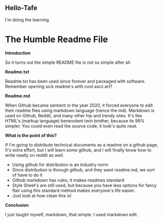 ## Hello-Tafe
I'm doing the learning

# The Humble Readme File
**Introduction**

So it turns out the simple README file is not so simple after all.

**Readme.txt**

Readme.txt has been used since forever and packaged with software. Remember opening sick readme's with cool ascii art?

**Readme.md**

When Github became sentient in the year 2020, it forced everyone to edit their readme files using markdown language (hence the md). Markdown is used on Github, Reddit, and many other hip and trendy sites. It's like HTML's (markup language) benevolent twin brother, because its 99% simpler. You could even read the source code, it look's quite neat.

**What is the point of this?**

If I'm going to distribute technical documents as a readme on a github page, It's extra effort, but I will learn some github, and I will finally know how to write neatly on reddit as well.

* Using github for distribution is an industry norm
* Since distribution is through github, and they want readme.md, we sort of have to do it
* Github markdown has rules, it makes readmes standard
* Style Sheet's are still used, but because you have less options for fancy flair using this standard method makes everyone's life easier.
* Just look at how clean this is!

**Conclusion**

I just taught myself, markdown, that simple. I used markdown edit. 
